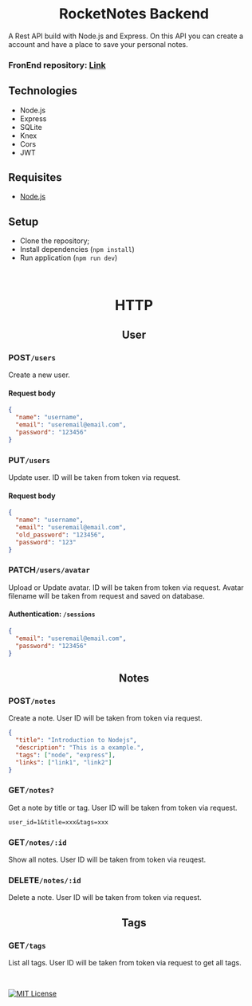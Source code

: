 <h1 align="center">RocketNotes Backend</h1>

A Rest API build with Node.js and Express. On this API you can create a account and have a place to save your personal notes.

### FronEnd repository: [Link](https://github.com/andresilveira1/rocketnotes-web)

## Technologies

- Node.js
- Express
- SQLite
- Knex
- Cors
- JWT

## Requisites

- [Node.js](https://nodejs.org/en)

## Setup

- Clone the repository;
- Install dependencies (`npm install`)
- Run application (`npm run dev`)

<br>

# <p align="center">HTTP</p>

## <p align="center">User</p>

### POST`/users`

Create a new user.

#### Request body

```json
{
  "name": "username",
  "email": "useremail@email.com",
  "password": "123456"
}
```

### PUT`/users`

Update user. ID will be taken from token via request.

#### Request body

```json
{
  "name": "username",
  "email": "useremail@email.com",
  "old_password": "123456",
  "password": "123"
}
```

### PATCH`/users/avatar`

Upload or Update avatar. ID will be taken from token via request. Avatar filename will be taken from request and saved on database.

#### Authentication: `/sessions`

```json
{
  "email": "useremail@email.com",
  "password": "123456"
}
```

## <p align="center">Notes</p>

### POST`/notes`

Create a note. User ID will be taken from token via request.

```json
{
  "title": "Introduction to Nodejs",
  "description": "This is a example.",
  "tags": ["node", "express"],
  "links": ["link1", "link2"]
}
```

### GET`/notes?`

Get a note by title or tag. User ID will be taken from token via request.

```http
user_id=1&title=xxx&tags=xxx
```

### GET`/notes/:id`

Show all notes. User ID will be taken from token via reuqest.

### DELETE`/notes/:id`

Delete a note. User ID will be taken from token via request.

## <p align="center">Tags</p>

### GET`/tags`

List all tags. User ID will be taken from token via request to get all tags.

<br>

[![MIT License](https://img.shields.io/badge/License-MIT-green.svg)](https://choosealicense.com/licenses/mit/)
